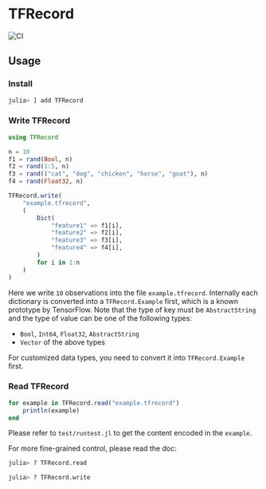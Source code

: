# TFRecord

![CI](https://github.com/JuliaReinforcementLearning/TFRecord.jl/workflows/CI/badge.svg)

## Usage

### Install

```julia
julia> ] add TFRecord
```

### Write TFRecord

```julia
using TFRecord

n = 10
f1 = rand(Bool, n)
f2 = rand(1:5, n)
f3 = rand(("cat", "dog", "chicken", "horse", "goat"), n)
f4 = rand(Float32, n)

TFRecord.write(
    "example.tfrecord",
    (
        Dict(
            "feature1" => f1[i],
            "feature2" => f2[i],
            "feature3" => f3[i],
            "feature4" => f4[i],
        )
        for i in 1:n
    )
)
```

Here we write `10` observations into the file `example.tfrecord`. Internally each dictionary is converted into a `TFRecord.Example` first, which is a known prototype by TensorFlow. Note that the type of key must be `AbstractString` and the type of value can be one of the following types:

- `Bool`, `Int64`, `Float32`, `AbstractString`
- `Vector` of the above types

For customized data types, you need to convert it into `TFRecord.Example` first.

### Read TFRecord

```julia
for example in TFRecord.read("example.tfrecord")
    println(example)
end
```

Please refer to `test/runtest.jl` to get the content encoded in the `example`.

For more fine-grained control, please read the doc:

```julia
julia> ? TFRecord.read

julia> ? TFRecord.write
```
